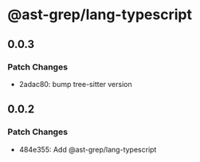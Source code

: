 # @ast-grep/lang-typescript

## 0.0.3

### Patch Changes

- 2adac80: bump tree-sitter version

## 0.0.2

### Patch Changes

- 484e355: Add @ast-grep/lang-typescript
